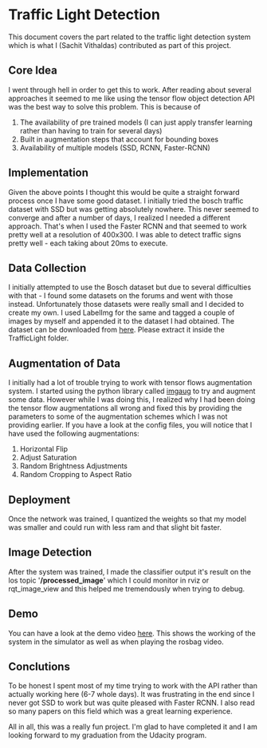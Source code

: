 Traffic Light Detection
===================

 
This document covers the part related to the traffic light detection system which is what I (Sachit Vithaldas) contributed as part of this project.

Core Idea
-------------

I went through hell in order to get this to work. After reading about several approaches it seemed to me like using the tensor flow object detection API was the best way to solve this problem. This is because of

 1.  The availability of pre trained models (I can just apply transfer learning rather than having to train for several days)
 2.  Built in augmentation steps that account for bounding boxes
 3.  Availability of multiple models (SSD, RCNN, Faster-RCNN)


Implementation
-------------------

Given the above points I thought this would be quite a straight forward process once I have some good dataset. I initially tried the bosch traffic dataset with SSD but was getting absolutely nowhere. This never seemed to converge and after a number of days, I realized I needed a different approach. That's when I used the Faster RCNN and that seemed to work pretty well at a resolution of 400x300. I was able to detect traffic signs pretty well - each taking about 20ms to execute.


Data Collection
-------------------
I initially attempted to use the Bosch dataset but due to several difficulties with that - I found some datasets on the forums and went with those instead. Unfortunately those datasets were really small and I decided to create my own. I used LabelImg for the same and tagged a couple of images by myself and appended it to the dataset I had obtained. The dataset can be downloaded from [here](https://drive.google.com/file/d/1oe0jd9jGms198LQ2_u5VBl9S7WKbL4av/view?usp=sharing). Please extract it inside the TrafficLight folder. 

Augmentation of Data
-------------
I initially had a lot of trouble trying to work with tensor flows augmentation system. I started using the python library called [imgaug](https://github.com/aleju/imgaug) to try and augment some data. However while I was doing this, I realized why I had been doing the tensor flow augmentations all wrong and fixed this by providing the parameters to some of the augmentation schemes which I was not providing earlier. If you have a look at the config files, you will notice that I have used the following augmentations:

 1. Horizontal Flip
 2. Adjust Saturation
 3. Random Brightness Adjustments
 4. Random Cropping to Aspect Ratio

Deployment
--------------------
Once the network was trained, I quantized the weights so that my model was smaller and could run with less ram and that slight bit faster.

Image Detection
--------------------
After the system was trained, I made the classifier output it's result on the los topic '**/processed_image**' which I could monitor in rviz or rqt_image_view and this helped me tremendously when trying to debug.

Demo
--------------------
You can have a look at the demo video [here](https://youtu.be/AeTWVj-u7h0).  This shows the working of the system in the simulator as well as when playing the rosbag video.

Conclutions
--------------------
To be honest I spent most of my time trying to work with the API rather than actually working here (6-7 whole days). It was frustrating in the end since I never got SSD to work but was quite pleased with Faster RCNN. I also read so many papers on this field which was a great learning experience.

All in all, this was a really fun project. I'm glad to have completed it and I am looking forward to my graduation from the Udacity program.
